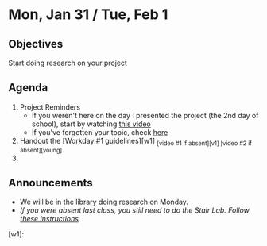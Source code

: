 Mon, Jan 31 / Tue, Feb 1
=================== 
  
Objectives  
------------  
Start doing research on your project


Agenda    
---------    

1. Project Reminders 
	- If you weren't here on the day I presented the project (the 2nd day of school), start by watching [this video][pvid]
	- If you've forgotten your topic, check [here][ptop]
3. Handout the [Workday #1 guidelines][w1] <sub>[video #1 if absent][v1] [video #2 if absent][young]</sub>
4. 

Announcements 
 -------------  
- We will be in the library doing research on Monday.
- *If you were absent last class, you still need to do the Stair Lab.  Follow [these instructions](https://avon.schoology.com/page/5607350453)*

[ptop]: https://avoncsc-my.sharepoint.com/:x:/g/personal/zjrohrbach_avon-schools_org/ERhuKfM6FuZAu7ceF1RrcTMBOxKzjRD5kdb5vncOwACRwg?e=W4jjF8  
[pasmt]: https://avon.schoology.com/course/5138386979/materials/gp/5526865983  
[pvid]: https://avon.schoology.com/course/5138386979/materials/gp/5526830072
[w1]:
<!--stackedit_data:
eyJoaXN0b3J5IjpbMTc4ODQxNCwtOTkwNjA1NzcwLDExOTM0OT
U4MiwtMjkwMDY5MDEwLC0xMDQ4MDAxMzQ1LC03Nzc4MzkzMjAs
NjkwNzQzOTg4LDI2NTQ4OTYwNCwtMTU1MDM1NDM3LDExMDY4OT
E5NDQsLTEyNTg3OTg5ODAsMTU5MDAzOTE4OCwtMTgwNjIxMDc1
NiwtMTQ3ODQ4ODY3NCwtMTUwNjc1NDA5MywxMzQ3MDc1MjM2LC
0yMDMwMzkwODE2LC0xOTU2NTA3NTA3LDE5MzY1MDczMTUsMjA5
MjE4NTg5MV19
-->